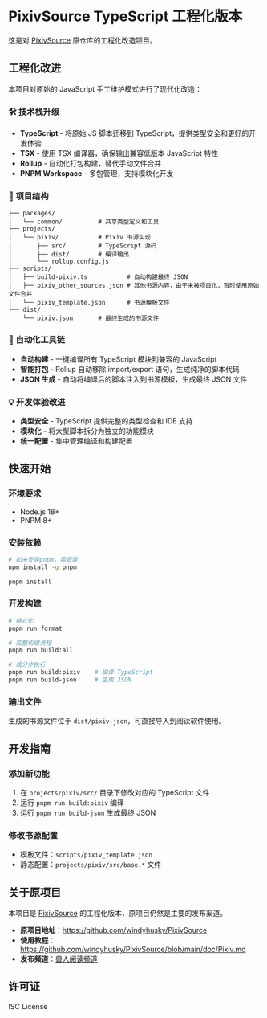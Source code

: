 # PixivSource TypeScript 工程化版本

这是对 [PixivSource](https://github.com/windyhusky/PixivSource) 原仓库的工程化改造项目。

## 工程化改进

本项目对原始的 JavaScript 手工维护模式进行了现代化改造：

### 🛠 技术栈升级
- **TypeScript** - 将原始 JS 脚本迁移到 TypeScript，提供类型安全和更好的开发体验
- **TSX** - 使用 TSX 编译器，确保输出兼容低版本 JavaScript 特性
- **Rollup** - 自动化打包构建，替代手动文件合并
- **PNPM Workspace** - 多包管理，支持模块化开发

### 📁 项目结构
```
├── packages/
│   └── common/          # 共享类型定义和工具
├── projects/
│   └── pixiv/           # Pixiv 书源实现
│       ├── src/         # TypeScript 源码
│       ├── dist/        # 编译输出
│       └── rollup.config.js
├── scripts/
│   ├── build-pixiv.ts           # 自动构建最终 JSON
│   ├── pixiv_other_sources.json # 其他书源内容，由于未被项目化，暂时使用原始文件合并
│   └── pixiv_template.json      # 书源模板文件
└── dist/
    └── pixiv.json       # 最终生成的书源文件
```

### 🔧 自动化工具链
- **自动构建** - 一键编译所有 TypeScript 模块到兼容的 JavaScript
- **智能打包** - Rollup 自动移除 import/export 语句，生成纯净的脚本代码
- **JSON 生成** - 自动将编译后的脚本注入到书源模板，生成最终 JSON 文件

### 💡 开发体验改进
- **类型安全** - TypeScript 提供完整的类型检查和 IDE 支持
- **模块化** - 将大型脚本拆分为独立的功能模块
- **统一配置** - 集中管理编译和构建配置

## 快速开始

### 环境要求
- Node.js 18+
- PNPM 8+

### 安装依赖
```bash
# 如未安装pnpm，需安装
npm install -g pnpm

pnpm install
```

### 开发构建
```bash
# 格式化
pnpm run format

# 完整构建流程
pnpm run build:all

# 或分步执行
pnpm run build:pixiv    # 编译 TypeScript
pnpm run build-json     # 生成 JSON
```

### 输出文件
生成的书源文件位于 `dist/pixiv.json`，可直接导入到阅读软件使用。

## 开发指南

### 添加新功能
1. 在 `projects/pixiv/src/` 目录下修改对应的 TypeScript 文件
2. 运行 `pnpm run build:pixiv` 编译
3. 运行 `pnpm run build-json` 生成最终 JSON

### 修改书源配置
- 模板文件：`scripts/pixiv_template.json`
- 静态配置：`projects/pixiv/src/base.*` 文件

## 关于原项目

本项目是 [PixivSource](https://github.com/windyhusky/PixivSource) 的工程化版本，原项目仍然是主要的发布渠道。

- **原项目地址**：https://github.com/windyhusky/PixivSource
- **使用教程**：https://github.com/windyhusky/PixivSource/blob/main/doc/Pixiv.md
- **发布频道**：[兽人阅读频道](https://t.me/FurryReading)

## 许可证

ISC License